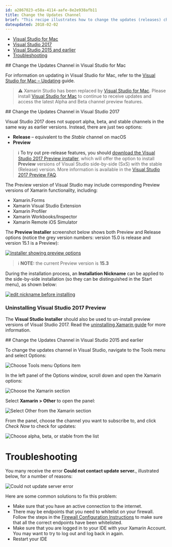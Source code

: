 ```yaml
---
id: a2867023-e58a-4114-aafe-8e2e938afb11
title: Change the Updates Channel
brief: "This recipe illustrates how to change the updates (releases) channel in Visual Studio for Mac and use the Preview installer for Visual Studio 2017."
dateupdated: 2018-02-02
---
```


- [Visual Studio for Mac](https://docs.microsoft.com/en-us/visualstudio/mac/update)
- [Visual Studio 2017](#visualstudio2017)
- [Visual Studio 2015 and earlier](#visualstudio)
- [Troubleshooting](#Troubleshooting)

<a name="visualstudiomac" />
## Change the Updates Channel in Visual Studio for Mac

For information on updating in Visual Studio for Mac, refer to the [Visual Studio for Mac – Updating](https://docs.microsoft.com/en-us/visualstudio/mac/update) guide.

> ⚠️ Xamarin Studio has been replaced by [Visual Studio for Mac](https://docs.microsoft.com/visualstudio/mac/).
> Please install [Visual Studio for Mac](https://docs.microsoft.com/visualstudio/mac/)
> to continue to receive updates and access the latest Alpha and Beta channel preview features.

<a name="visualstudio2017" />
## Change the Updates Channel in Visual Studio 2017

Visual Studio 2017 does not support alpha, beta, and stable channels in
the same way as earlier versions. Instead, there are just two options:

- **Release** – equivalent to the _Stable_ channel on macOS
- **Preview**

> ℹ️ To try out pre-release features, you should
> [download the Visual Studio 2017 Preview installer](https://www.visualstudio.com/en-us/news/releasenotes/vs2017-preview-relnotes), which will offer the option to install **Preview**
> versions of Visual Studio side-by-side (SxS) with the stable (Release) version. More information is available in the [Visual Studio 2017 Preview FAQ](https://www.visualstudio.com/vs/preview/).

The Preview version of Visual Studio may include corresponding Preview
versions of Xamarin functionality, including:

- Xamarin.Forms
- Xamarin Visual Studio Extension
- Xamarin Profiler
- Xamarin Workbooks/Inspector
- Xamarin Remote iOS Simulator

The **Preview Installer** screenshot below shows both Preview and Release options (notice the grey version numbers: version 15.0 is release and version 15.1 is a Preview):

[ ![installer showing preview options](Images/vs2017-installer-sml.jpg)](Images/vs2017-installer.jpg)

> ℹ️ **NOTE:** the current Preview version is **15.3**

During the installation process, an **Installation Nickname** can be
applied to the side-by-side installation (so they can be distinguished
in the Start menu), as shown below:

[ ![edit nickname before installing](Images/vs2017-nickname-sml.png)](Images/vs2017-nickname.png)

### Uninstalling Visual Studio 2017 Preview

The **Visual Studio Installer** should also be used to un-install preview versions of Visual Studio 2017. Read the [uninstalling Xamarin guide](/guides/cross-platform/getting_started/installation/uninstalling_xamarin/) for more information.


<a name="visualstudio" />
## Change the Updates Channel in Visual Studio 2015 and earlier

To change the updates channel in Visual Studio, navigate to the Tools menu and select Options:

 ![Choose Tools menu Options item](Images/image6.png)

In the left panel of the Options window, scroll down and open the Xamarin options:

 ![Choose the Xamarin section](Images/image7.png)

Select **Xamarin > Other** to open the panel:

 ![Select Other from the Xamarin section](Images/image8.png)

From the panel, choose the channel you want to subscribe to, and click *Check Now* to check for updates:

 ![Choose alpha, beta, or stable from the list](Images/image10.png)


# Troubleshooting

You many receive the error **Could not contact update server.**, illustrated below, for a number of reasons:

![Could not update server error](Images/image11.png)

Here are some common solutions to fix this problem:

- Make sure that you have an active connection to the internet.
- There may be endpoints that you need to whitelist on your firewall. Follow the steps in the [Firewall Configuration Instructions](https://developer.xamarin.com/guides/cross-platform/getting_started/installation/firewall/#Software_Updates) to make sure that all the correct endpoints have been whitelisted.
- Make sure that you are logged in to your IDE with your Xamarin Account. You may want to try to log out and log back in again.
- Restart your IDE
